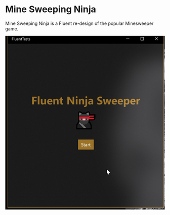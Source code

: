 # Mine Sweeping Ninja
Mine Sweeping Ninja is a Fluent re-design of the popular Minesweeper game.

![Mine Sweeping Ninja](Fluent.gif "Mine Sweeping Ninja")
